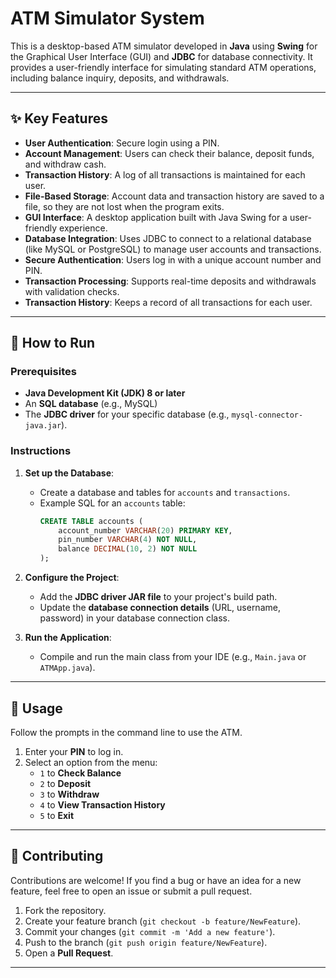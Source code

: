 # ATM Simulator System

This is a desktop-based ATM simulator developed in **Java** using **Swing** for the Graphical User Interface (GUI) and **JDBC** for database connectivity. It provides a user-friendly interface for simulating standard ATM operations, including balance inquiry, deposits, and withdrawals.


---

## ✨ Key Features

- **User Authentication**: Secure login using a PIN.
- **Account Management**: Users can check their balance, deposit funds, and withdraw cash.
- **Transaction History**: A log of all transactions is maintained for each user.
- **File-Based Storage**: Account data and transaction history are saved to a file, so they are not lost when the program exits.
- **GUI Interface**: A desktop application built with Java Swing for a user-friendly experience.
- **Database Integration**: Uses JDBC to connect to a relational database (like MySQL or PostgreSQL) to manage user accounts and transactions.
- **Secure Authentication**: Users log in with a unique account number and PIN.
- **Transaction Processing**: Supports real-time deposits and withdrawals with validation checks.
- **Transaction History**: Keeps a record of all transactions for each user.

---


## 🚀 How to Run

### Prerequisites

- **Java Development Kit (JDK) 8 or later**
- An **SQL database** (e.g., MySQL)
- The **JDBC driver** for your specific database (e.g., `mysql-connector-java.jar`).

### Instructions

1.  **Set up the Database**:
    - Create a database and tables for `accounts` and `transactions`.
    - Example SQL for an `accounts` table:
      ```sql
      CREATE TABLE accounts (
          account_number VARCHAR(20) PRIMARY KEY,
          pin_number VARCHAR(4) NOT NULL,
          balance DECIMAL(10, 2) NOT NULL
      );
      ```

2.  **Configure the Project**:
    - Add the **JDBC driver JAR file** to your project's build path.
    - Update the **database connection details** (URL, username, password) in your database connection class.

3.  **Run the Application**:
    - Compile and run the main class from your IDE (e.g., `Main.java` or `ATMApp.java`).
---

## 📖 Usage

Follow the prompts in the command line to use the ATM.

1.  Enter your **PIN** to log in.
2.  Select an option from the menu:
    - `1` to **Check Balance**
    - `2` to **Deposit**
    - `3` to **Withdraw**
    - `4` to **View Transaction History**
    - `5` to **Exit**

---

## 🤝 Contributing

Contributions are welcome! If you find a bug or have an idea for a new feature, feel free to open an issue or submit a pull request.

1.  Fork the repository.
2.  Create your feature branch (`git checkout -b feature/NewFeature`).
3.  Commit your changes (`git commit -m 'Add a new feature'`).
4.  Push to the branch (`git push origin feature/NewFeature`).
5.  Open a **Pull Request**.

---
